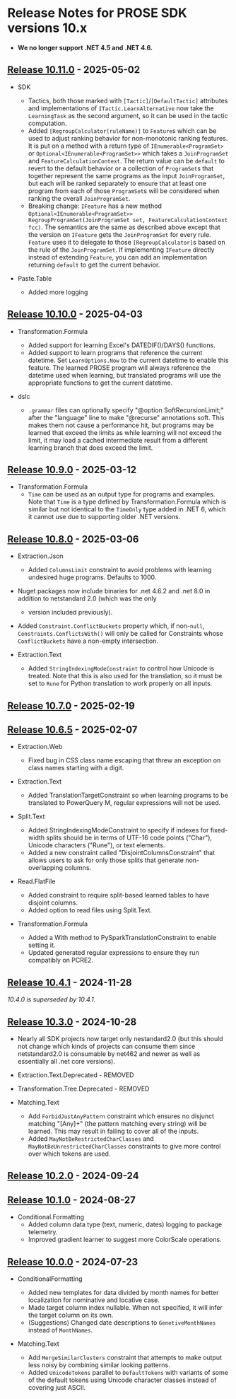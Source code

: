 # Release Notes for PROSE SDK versions 10.x

- **We no longer support .NET 4.5 and .NET 4.6.**

## [Release 10.11.0](https://www.nuget.org/packages/Microsoft.ProgramSynthesis/10.11.0) - 2025-05-02
- SDK
  - Tactics, both those marked with `[Tactic]`/`[DefaultTactic]` attributes and implementations of
    `ITactic.LearnAlternative` now take the `LearningTask` as the second argument, so it can be used in the tactic
    computation.
  - Added `[RegroupCalculator(ruleName)]` to `Feature`s which can be used to adjust ranking behavior for non-monotonic
    ranking features. It is put on a method with a return type of `IEnumerable<ProgramSet>` or
    `Optional<IEnumerable<ProgramSet>>` which takes a `JoinProgramSet` and `FeatureCalculationContext`. The return value
    can be `default` to revert to the default behavior or a collection of `ProgramSet`s that together represent the same
    programs as the input `JoinProgramSet`, but each will be ranked separately to ensure that at least one program from
    each of those `ProgramSet`s will be considered when ranking the overall `JoinProgramSet`.
  - Breaking change: `IFeature` has a new method `Optional<IEnumerable<ProgramSet>> RegroupProgramSet(JoinProgramSet
    set, FeatureCalculationContext fcc)`. The semantics are the same as described above except that the version on
    `IFeature` gets the `JoinProgramSet` for every rule. `Feature` uses it to delegate to those `[RegroupCalculator]`s
    based on the rule of the `JoinProgramSet`. If implementing `IFeature` directly instead of extending `Feature`, you
    can add an implementation returning `default` to get the current behavior.

- Paste.Table
  - Added more logging

## [Release 10.10.0](https://www.nuget.org/packages/Microsoft.ProgramSynthesis/10.10.0) - 2025-04-03
- Transformation.Formula
  - Added support for learning Excel's DATEDIF()/DAYS() functions.
  - Added support to learn programs that reference the current datetime. Set `LearnOptions.Now` to the current datetime
    to enable this feature. The learned PROSE program will always reference the datetime used when learning, but
    translated programs will use the appropriate functions to get the current datetime.

- dslc
  - `.grammar` files can optionally specify "@option SoftRecursionLimit;" after the "language" line to make "@recurse"
    annotations soft. This makes them not cause a performance hit, but programs may be learned that exceed the limits as
    while learning will not exceed the limit, it may load a cached intermediate result from a different learning branch
    that does exceed the limit.

## [Release 10.9.0](https://www.nuget.org/packages/Microsoft.ProgramSynthesis/10.9.0) - 2025-03-12
- Transformation.Formula
  - `Time` can be used as an output type for programs and examples. Note that `Time` is a type defined by
    Transformation.Formula which is similar but not identical to the `TimeOnly` type added in .NET 6, which it cannot
    use due to supporting older .NET versions.

## [Release 10.8.0](https://www.nuget.org/packages/Microsoft.ProgramSynthesis/10.8.0) - 2025-03-06
- Extraction.Json
  - Added `ColumnsLimit` constraint to avoid problems with learning undesired huge programs. Defaults to 1000.

- Nuget packages now include binaries for .net 4.6.2 and .net 8.0 in addition to netstandard 2.0 (which was the only
  - version included previously).

- Added `Constraint.ConflictBuckets` property which, if non-`null`, `Constraints.ConflictsWith()` will only be called
  for Constraints whose `ConflictBuckets` have a non-empty intersection.

- Extraction.Text
  - Added `StringIndexingModeConstraint` to control how Unicode is treated. Note that this is also used for the
    translation, so it must be set to `Rune` for Python translation to work properly on all inputs.

## [Release 10.7.0](https://www.nuget.org/packages/Microsoft.ProgramSynthesis/10.7.0) - 2025-02-19

## [Release 10.6.5](https://www.nuget.org/packages/Microsoft.ProgramSynthesis/10.6.5) - 2025-02-07
- Extraction.Web
  - Fixed bug in CSS class name escaping that threw an exception on class names starting with a digit.

- Extraction.Text
  - Added TranslationTargetConstraint so when learning programs to be translated to PowerQuery M, regular expressions
    will not be used.

- Split.Text
  - Added StringIndexingModeConstraint to specify if indexes for fixed-width splits should be in terms of UTF-16 code
    points ("Char"), Unicode characters ("Rune"), or text elements.
  - Added a new constraint called "DisjointColumnsConstraint" that allows users to ask for only those splits that
    generate non-overlapping columns.

- Read.FlatFile
  - Added constraint to require split-based learned tables to have disjoint columns.
  - Added option to read files using Split.Text.

- Transformation.Formula
  - Added a With method to PySparkTranslationConstraint to enable setting it.
  - Updated generated regular expressions to ensure they run compatibly on PCRE2.

## [Release 10.4.1](https://www.nuget.org/packages/Microsoft.ProgramSynthesis/10.4.1) - 2024-11-28
*10.4.0 is superseded by 10.4.1.*

## [Release 10.3.0](https://www.nuget.org/packages/Microsoft.ProgramSynthesis/10.3.0) - 2024-10-28
- Nearly all SDK projects now target only nestandard2.0 (but this should not change which kinds of projects can consume
  them since netstandard2.0 is consumable by net462 and newer as well as essentially all .net core versions).

- Extraction.Text.Deprecated - REMOVED

- Transformation.Tree.Deprecated - REMOVED

- Matching.Text
  - Add `ForbidJustAnyPattern` constraint which ensures no disjunct matching "[Any]+" (the pattern matching every
    string) will be learned. This may result in failing to cover all of the inputs. 
  - Added `MayNotBeRestrictedCharClasses` and `MayNotBeUnrestrictedCharClasses` constraints to give more control over
    which tokens are used. 

## [Release 10.2.0](https://www.nuget.org/packages/Microsoft.ProgramSynthesis/10.2.0) - 2024-09-24

## [Release 10.1.0](https://www.nuget.org/packages/Microsoft.ProgramSynthesis/10.1.0) - 2024-08-27
- Conditional.Formatting
  - Added column data type (text, numeric, dates) logging to package telemetry.
  - Improved gradient learner to suggest more ColorScale operations.

## [Release 10.0.0](https://www.nuget.org/packages/Microsoft.ProgramSynthesis/10.0.0) - 2024-07-23
- ConditionalFormatting
  - Added new templates for data divided by month names for better localization for nominative and locative case.
  - Made target column index nullable. When not specified, it will infer the target column on its own.
  - (Suggestions) Changed date descriptions to `GenetiveMonthNames` instead of `MonthNames`.

- Matching.Text
  - Add `MergeSimilarClusters` constraint that attempts to make output less noisy by combining similar looking patterns.
  - Added `UnicodeTokens` parallel to `DefaultTokens` with variants of some of the default tokens using Unicode
    character classes instead of covering just ASCII. 
